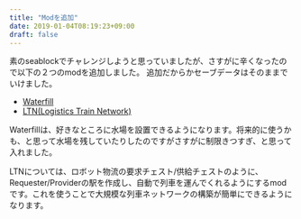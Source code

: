```yaml
---
title: "Modを追加"
date: 2019-01-04T08:19:23+09:00
draft: false
---
```


素のseablockでチャレンジしようと思っていましたが、さすがに辛くなったので以下の２つのmodを追加しました。
追加だからかセーブデータはそのままでいけました。


- [Waterfill](https://mods.factorio.com/mods/ceryss/Waterfill_v15)
- [LTN(Logistics Train Network)](https://mods.factorio.com/mods/Optera/LogisticTrainNetwork)

Waterfillは、好きなところに水場を設置できるようになります。将来的に使うかも、と思って水場を残していたりしたのですがさすがに制限きつすぎ、と思って入れました。

LTNについては、ロボット物流の要求チェスト/供給チェストのように、Requester/Providerの駅を作成し、自動で列車を運んでくれるようにするmodです。これを使うことで大規模な列車ネットワークの構築が簡単にできるようになります。
